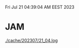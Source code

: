 Fri Jul 21 04:39:04 AM EEST 2023
# JAM
<a href='./cache/202307/21_04.log'>./cache/202307/21_04.log</a>
